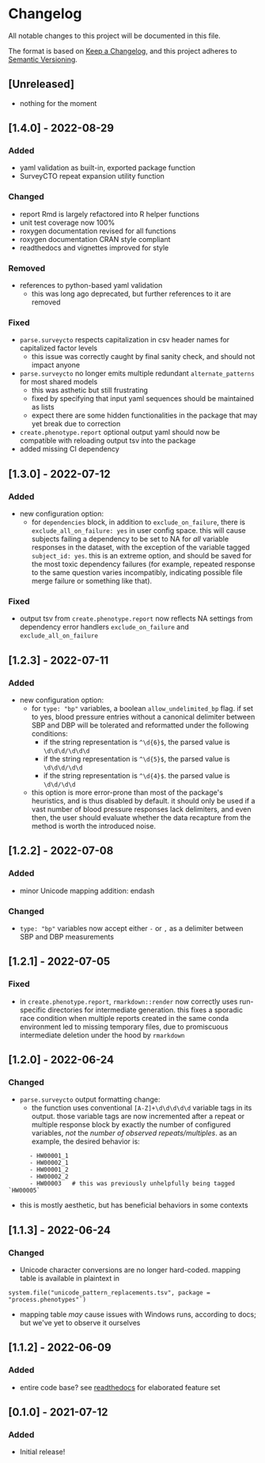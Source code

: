 # Changelog
All notable changes to this project will be documented in this file.

The format is based on [Keep a Changelog](https://keepachangelog.com/en/1.0.0/),
and this project adheres to [Semantic Versioning](https://semver.org/spec/v2.0.0.html).

## [Unreleased]

- nothing for the moment


## [1.4.0] - 2022-08-29

### Added
- yaml validation as built-in, exported package function
- SurveyCTO repeat expansion utility function
### Changed
- report Rmd is largely refactored into R helper functions
- unit test coverage now 100%
- roxygen documentation revised for all functions
- roxygen documentation CRAN style compliant
- readthedocs and vignettes improved for style
### Removed
- references to python-based yaml validation
  - this was long ago deprecated, but further references to it are removed
### Fixed
- `parse.surveycto` respects capitalization in csv header names for capitalized factor levels
  - this issue was correctly caught by final sanity check, and should not impact anyone
- `parse.surveycto` no longer emits multiple redundant `alternate_patterns` for most shared models
  - this was asthetic but still frustrating
  - fixed by specifying that input yaml sequences should be maintained as lists 
  - expect there are some hidden functionalities in the package that may yet break due to correction
- `create.phenotype.report` optional output yaml should now be compatible with reloading output tsv into the package
- added missing CI dependency


## [1.3.0] - 2022-07-12

### Added
- new configuration option:
  - for `dependencies` block, in addition to `exclude_on_failure`, there is `exclude_all_on_failure: yes` in user config space. this will cause subjects failing a dependency to be set to NA for _all_ variable responses in the dataset, with the exception of the variable tagged `subject_id: yes`. this is an extreme option, and should be saved for the most toxic dependency failures (for example, repeated response to the same question varies incompatibly, indicating possible file merge failure or something like that).
### Fixed
- output tsv from `create.phenotype.report` now reflects NA settings from dependency error handlers `exclude_on_failure` and `exclude_all_on_failure`

## [1.2.3] - 2022-07-11

### Added
- new configuration option:
  - for `type: "bp"` variables, a boolean `allow_undelimited_bp` flag. if set to yes, blood pressure entries without a canonical delimiter between SBP and DBP will be tolerated and reformatted under the following conditions:
	- if the string representation is `^\d{6}$`, the parsed value is `\d\d\d/\d\d\d`
    - if the string representation is `^\d{5}$`, the parsed value is `\d\d\d/\d\d`
	- if the string representation is `^\d{4}$`. the parsed value is `\d\d/\d\d`
  - this option is more error-prone than most of the package's heuristics, and is thus disabled by default. it should only be used if a vast number of blood pressure responses lack delimiters, and even then, the user should evaluate whether the data recapture from the method is worth the introduced noise.

## [1.2.2] - 2022-07-08

### Added
- minor Unicode mapping addition: endash
### Changed
- `type: "bp"` variables now accept either `-` or `,` as a delimiter between SBP and DBP measurements

## [1.2.1] - 2022-07-05

### Fixed
- in `create.phenotype.report`, `rmarkdown::render` now correctly uses run-specific directories for intermediate generation. this fixes a sporadic race condition when multiple reports created in the same conda environment led to missing temporary files, due to promiscuous intermediate deletion under the hood by `rmarkdown`

## [1.2.0] - 2022-06-24

### Changed
- `parse.surveycto` output formatting change:
  - the function uses conventional `[A-Z]+\d\d\d\d\d` variable tags in its output. those variable tags are now incremented after a repeat or multiple response block by exactly the number of configured variables, _not_ the _number of observed repeats/multiples_. as an example, the desired behavior is:
```{yaml}
      - HW00001_1
      - HW00002_1
      - HW00001_2
      - HW00002_2
      - HW00003   # this was previously unhelpfully being tagged `HW00005`
```
  - this is mostly aesthetic, but has beneficial behaviors in some contexts

## [1.1.3] - 2022-06-24

### Changed
- Unicode character conversions are no longer hard-coded. mapping table is available in plaintext in

```{r}
system.file("unicode_pattern_replacements.tsv", package = "process.phenotypes"`)
```

- mapping table _may_ cause issues with Windows runs, according to docs; but we've yet to observe it ourselves

## [1.1.2] - 2022-06-09

### Added
- entire code base? see [readthedocs](http://54gene-processphenotypes-docs.s3-website.us-east-2.amazonaws.com/index.html) for elaborated feature set

## [0.1.0] - 2021-07-12
### Added
- Initial release!




[//]: # (- Added)
[//]: # (- Changed)
[//]: # (- Deprecated)
[//]: # (- Removed)
[//]: # (- Fixed)
[//]: # (- Security)
